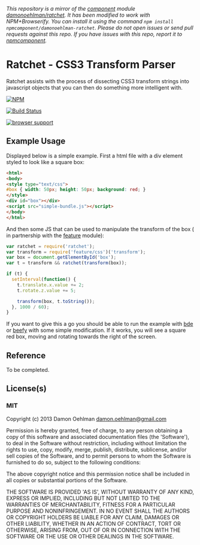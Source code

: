 *This repository is a mirror of the [component](http://component.io) module [damonoehlman/ratchet](http://github.com/damonoehlman/ratchet). It has been modified to work with NPM+Browserify. You can install it using the command `npm install npmcomponent/damonoehlman-ratchet`. Please do not open issues or send pull requests against this repo. If you have issues with this repo, report it to [npmcomponent](https://github.com/airportyh/npmcomponent).*
# Ratchet - CSS3 Transform Parser

Ratchet assists with the process of dissecting CSS3 transform strings into
javascript objects that you can then do something more intelligent with.


[![NPM](https://nodei.co/npm/ratchet.png)](https://nodei.co/npm/ratchet/)

[![Build Status](https://travis-ci.org/DamonOehlman/ratchet.png?branch=master)](https://travis-ci.org/DamonOehlman/ratchet)

[![browser support](https://ci.testling.com/DamonOehlman/ratchet.png)](https://ci.testling.com/DamonOehlman/ratchet)


## Example Usage

Displayed below is a simple example.  First a html file with a div element
styled to look like a square box:

```html
<html>
<body>
<style type="text/css">
#box { width: 50px; height: 50px; background: red; }
</style>
<div id="box"></div>
<script src="simple-bundle.js"></script>
</body>
</html>
```

And then some JS that can be used to manipulate the transform of the box (
in partnership with the [feature](https://github.com/DamonOehlman/feature)
module):

```js
var ratchet = require('ratchet');
var transform = require('feature/css')('transform');
var box = document.getElementById('box');
var t = transform && ratchet(transform(box));

if (t) {
  setInterval(function() {
    t.translate.x.value += 2;
    t.rotate.z.value += 5;

    transform(box, t.toString());
  }, 1000 / 60);
}
```

If you want to give this a go you should be able to run the example with
[bde](https://github.com/DamonOehlman/bde) or 
[beefy](https://github.com/chrisdickinson/beefy) with some simple
modification.  If it works, you will see a square red box, moving 
and rotating towards the right of the screen.

## Reference

To be completed.

## License(s)

### MIT

Copyright (c) 2013 Damon Oehlman <damon.oehlman@gmail.com>

Permission is hereby granted, free of charge, to any person obtaining
a copy of this software and associated documentation files (the
'Software'), to deal in the Software without restriction, including
without limitation the rights to use, copy, modify, merge, publish,
distribute, sublicense, and/or sell copies of the Software, and to
permit persons to whom the Software is furnished to do so, subject to
the following conditions:

The above copyright notice and this permission notice shall be
included in all copies or substantial portions of the Software.

THE SOFTWARE IS PROVIDED 'AS IS', WITHOUT WARRANTY OF ANY KIND,
EXPRESS OR IMPLIED, INCLUDING BUT NOT LIMITED TO THE WARRANTIES OF
MERCHANTABILITY, FITNESS FOR A PARTICULAR PURPOSE AND NONINFRINGEMENT.
IN NO EVENT SHALL THE AUTHORS OR COPYRIGHT HOLDERS BE LIABLE FOR ANY
CLAIM, DAMAGES OR OTHER LIABILITY, WHETHER IN AN ACTION OF CONTRACT,
TORT OR OTHERWISE, ARISING FROM, OUT OF OR IN CONNECTION WITH THE
SOFTWARE OR THE USE OR OTHER DEALINGS IN THE SOFTWARE.
